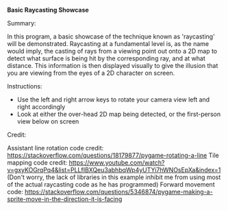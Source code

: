 **Basic Raycasting Showcase**


Summary:

In this program, a basic showcase of the technique known as 'raycasting' will be demonstrated.
Raycasting at a fundamental level is, as the name would imply, the casting of rays from a viewing point out onto a 2D map to detect what surface is being hit by the corresponding ray, and at what distance.
This information is then displayed visually to give the illusion that you are viewing from the eyes of a 2D character on screen.


Instructions:

- Use the left and right arrow keys to rotate your camera view left and right accordingly
- Look at either the over-head 2D map being detected, or the first-person view below on screen


Credit:

Assistant line rotation code credit: https://stackoverflow.com/questions/18179877/pygame-rotating-a-line
Tile mapping code credit: https://www.youtube.com/watch?v=gxyKOGrqPq4&list=PLLfIBXQeu3abhbqWp4yUTYi7hWNOsEpXa&index=1
(Don't worry, the lack of libraries in this example inhibit me from using most of the actual raycasting code as he has programmed)
Forward movement code: https://stackoverflow.com/questions/5346874/pygame-making-a-sprite-move-in-the-direction-it-is-facing